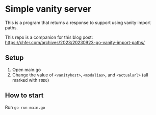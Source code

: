 # Simple vanity server

This is a program that returns a response to support using vanity import paths.

This repo is a companion for this blog post: https://chfer.com/archives/2023/20230923-go-vanity-import-paths/

## Setup

1. Open main.go
2. Change the value of `<vanityhost>`, `<modalias>`, and `<actualurl>` (all marked with `TODO`)

## How to start

Run `go run main.go`
